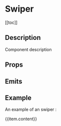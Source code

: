 <script setup>
import { ref } from 'vue';
import component from './index.vue'
const content = 'Example'
const items = new Array(10).fill({content});

</script>

# Swiper

[[toc]]

## Description

Component description

## Props

<props-parser :props="component.props" />

## Emits

<emits-parser :emits="component.emits" />

## Example

<code-example>
<p>An example of an swiper :</p>
<dsp-swiper as="ul">
        <dsp-swiper-item class="items-list" v-for="(item, index) in items" as="li">
            <dsp-flex class="item" align="center" justify="center">
                {{item.content}}
            </dsp-flex>
        </dsp-swiper-item>
    </dsp-swiper>
<template v-slot:html>

```html
    <dsp-swiper as="ul">
        <dsp-swiper-item v-for="item in items" :key="item.id" as="li">
            <p>test</p>
        </dsp-swiper-item>
    </dsp-swiper>
```

</template>

<template v-slot:js>
```js
Your JS code example here
```

</template>
</code-example>

<style lang="scss" scoped>
    .items-list {
        border: 1px solid var(--color-primary);
        list-style-type: none;
        cursor: pointer;
        user-select: none;
    }
    .item {
        width:var(--spacing-xxl);
        height:var(--spacing-xxl);
    }
</style>
